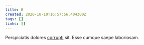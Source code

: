 ```yaml
---
title: B
created: 2020-10-10T16:57:56.404300Z
tags: []
links: []
---
```

Perspiciatis dolores [corrupti](20201010-a.md) sit.
Esse cumque saepe laboriosam.
